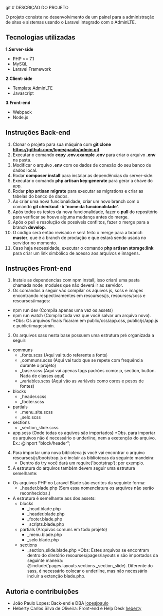 git # DESCRIÇÃO DO PROJETO

O projeto consiste no desenvolvimento de um painel para a administração de sites e sistemas usando o Laravel integrado com o AdminLTE.

## Tecnologias utilizadas

**1.Server-side**

- PHP >= 7.1
- MySQL
- Laravel Framework

**2.Client-side**

- Template AdminLTE
- Javascript

**3.Front-end**

- Webpack
- Node.js

## Instruções Back-end

1. Clonar o projeto para sua máquina com **git clone https://github.com/lopesjpaulo/admin.git**
2. Executar o comando **copy .env.example .env** para criar o arquivo **.env** na pasta.
3. Modificar o arquivo **.env** com os dados de conexão do seu banco de dados local.
4. Rodar **composer install** para instalar as dependências do server-side.
5. Executar o comando **php artisan key:generate** para gerar a chave do app.
6. Rodar **php artisan migrate** para executar as migrations e criar as tabelas do banco de dados.
7. Ao criar uma nova funcionalidade, criar um novo branch com o comando **git checkout -b 'nome da funcionalidade'**. 
8. Após todos os testes da nova funcionalidade, fazer o **pull** do repositório para verificar se houve alguma mudança antes do merge.
9. Após o pull e resolução de possíveis conflitos, fazer o merge para a branch **develop**.
10. O código será então revisado e será feito o merge para a branch **master**, que é a branch de produção
e que estará sendo usada no servidor no momento.
11. Caso haja necessidade, executar o comando **php artisan storage:link** para criar um link
simbólico de acesso aos arquivos e imagens.

## Instruções Front-end

1. Instale as dependencias com npm install, isso criará uma pasta chamada node_modules que não deverá ir ao servidor.
2. Os comandos a seguir vão compilar os aquivos js, scss e images encontrando respectivamentes em resourses/js, resourses/scss e resourses/images:
 - npm run dev (Compila apenas uma vez os assets)
 - npm run watch (Complia toda vez que você salvar um arquivo novo).
 *Obs: Os arquivos finais ficaram em public/css/app.css, public/js/app.js e public/images/min.
3. Os arquivos sass nesta base possuem uma estrutura pré organizada a seguir:
 - communs
 	- _fonts.scss (Aqui vai tudo referente a fonts)
	- _communs.scss (Aqui vai tudo que se repete com frequência durante o projeto)
	- _base.scss (Aqui vai apenas tags padrões como: p, section, button. Nada de classes aqui)
	- _variables.scss (Aqui vão as variáveis como cores e pesos de fontes)
 - blocks
 	- _header.scss 
	- _footer.scss
 - partials
 	- _menu_site.scss
	- _selo.scss
 - sections
 	- _section_slide.scss
 - app.scss (Onde todas os aquivos são importados)
 *Obs. para importar os arquivos não é necessário o underline, nem a exetenção do arquivo. Ex.: @inport "block/header";
4. Para importar uma nova biblioteca js você vai encontrar o arquivo resourses/js/bootstrap.js e incluir as bibliotecas da seguinte mandeira:
	- Dentro do try você dará um require('bootstrap'); por exemplo.
5. A estrutura do arquivos também devem seguir uma estrutura semelhante:
- Os arquivos PHP no Laravel Blade são escritos da seguinte forma:
	- _header.blade.php (Sem essa nomenclatura os arquivos não serão reconhecidos.)
- A estrutura é semelhante aos dos assets:
	- blocks
		- _head.blade.php
		- _header.blade.php
		- _footer.blade.php
		- _scripts.blade.php
	- partials (Arquivos comuns em todo projeto)
		- _menu.blade.php
		- _selo.blade.php
	- sections
		- _section_slide.blade.php
*Obs: Estes arquivos se encontram dentro do diretório resourses/pages/layouts e são importados da seguinte maneira: @include('pages.layouts.sections._section_slide). Diferente do sass, é necessário colocar o underline, mas não necessário incluir a extenção blade.php.

## Autoria e contribuições

- João Paulo Lopes: Back-end e DBA [lopesjpaulo](https://github.com/lopesjpaulo)
- Heberty Carlos Silva de Oliveira: Front-end e Help Desk [heberty](https://github.com/Heberty)
